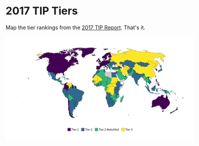 # 2017 TIP Tiers

Map the tier rankings from the [2017 TIP Report](https://www.state.gov/j/tip/rls/tiprpt/2017/271117.htm). That's it.

![Map of 2017 TIP Tiers](output/tiers_2017.png)
